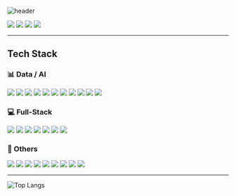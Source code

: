 <!-- https://happybplus.tistory.com/913 -->
![header](https://capsule-render.vercel.app/api?type=waving&color=timeAuto&section=header&text=DATA／AI／Full-Stack&fontAlign=75&fontSize=40&fontColor=050247)

<p>
  <!-- Contact -->
  <a href="mailto:kangspa98@naver.com"><img src="https://img.shields.io/badge/kangspa98@naver.com-03C75A?style=flat-square&logo=gmail&logoColor=white"/></a>
  <!-- Velog -->
  <a href="https://velog.io/@kangspa/posts"><img src="https://img.shields.io/badge/Tech%20Blog-20C997?style=flat-square&logo=velog&logoColor=white"></a>
  <!-- Notion -->
  <a href=""><img src="https://img.shields.io/badge/Dev%20Portfolio-000000?style=flat-square&logo=notion&logoColor=white"/></a>
  <!-- Notion -->
  <a href=""><img src="https://img.shields.io/badge/PM%20Portfolio-000000?style=flat-square&logo=notion&logoColor=white"/></a>
</p>

<hr>

<h2>Tech Stack</h2>

<h3>📊 Data / AI</h3>
<p>
  <!-- Python -->
  <img src="https://img.shields.io/badge/Python-3776AB?style=flat&logo=python&logoColor=white"/>
  <!-- Numpy -->
  <img src="https://img.shields.io/badge/Numpy-013243?style=flat&logo=numpy&logoColor=white"/>
  <!-- Pandas -->
  <img src="https://img.shields.io/badge/Pandas-150458?style=flat&logo=pandas&logoColor=white"/>
  <!-- Scikit-Learn -->
  <img src="https://img.shields.io/badge/Scikit%20Learn-F7931E?style=flat&logo=scikitlearn&logoColor=white"/>
  <!-- PyTorch -->
  <img src="https://img.shields.io/badge/PyTorch-EE4C2C?style=flat&logo=pytorch&logoColor=white"/>
  <!-- Keras -->
  <img src="https://img.shields.io/badge/Keras-D00000?style=flat&logo=keras&logoColor=white"/>
  <!-- Matplotlib -->
  <img src="https://img.shields.io/badge/Matplotlib-225F82?style=flat&logo=circle&logoColor=white"/>
  <!-- OpenCV -->
  <img src="https://img.shields.io/badge/OpenCV-5C3EE8?style=flat&logo=opencv&logoColor=white"/>
  <!-- LangChain -->
  <img src="https://img.shields.io/badge/LangChain-1C3C3C?style=flat&logo=langchain&logoColor=white"/>
  <!-- LangGraph -->
  <img src="https://img.shields.io/badge/LangGraph-1C3C3C?style=flat&logo=langgraph&logoColor=white"/>
  <!-- Ollama -->
  <img src="https://img.shields.io/badge/Ollama-000000?style=flat&logo=ollama&logoColor=white"/>
</p>

<h3>💻 Full-Stack</h3>
<p>
  <!-- Python -->
  <img src="https://img.shields.io/badge/Python-3776AB?style=flat&logo=python&logoColor=white"/>
  <!-- Django -->
  <img src="https://img.shields.io/badge/Django-092E20?style=flat&logo=django&logoColor=white"/>
  <!-- HTML5 -->
  <img src="https://img.shields.io/badge/HTML5-E34F26?style=flat&logo=html5&logoColor=white"/>
  <!-- CSS -->
  <img src="https://img.shields.io/badge/CSS-663399?style=flat&logo=css&logoColor=white"/>
  <!-- JavaScript -->
  <img src="https://img.shields.io/badge/JavaScript-F7DF1E?style=flat&logo=javascript&logoColor=white"/>
  <!-- JQuery -->
  <img src="https://img.shields.io/badge/JQuery-0769AD?style=flat&logo=jquery&logoColor=white"/>
  <!-- Firebase -->
  <img src="https://img.shields.io/badge/Firebase-DD2C00?style=flat&logo=firebase&logoColor=white"/>
  <!-- React -->

  <!-- Java -->

  <!-- Spring -->
  
</p>

<h3>🤝 Others</h3>
<p>
  <!-- Git -->
  <img src="https://img.shields.io/badge/Git-F05032?style=flat&logo=git&logoColor=white"/>
  <!-- Github -->
  <img src="https://img.shields.io/badge/Github-181717?style=flat&logo=github&logoColor=white"/>
  <!-- Anaconda -->
  <img src="https://img.shields.io/badge/Anaconda-44A833?style=flat&logo=anaconda&logoColor=white"/>
  <!-- Poetry -->
  <img src="https://img.shields.io/badge/Poetry-60A5FA?style=flat&logo=poetry&logoColor=white"/>
  <!-- Docker -->
  
  <!-- MySQL -->
  <img src="https://img.shields.io/badge/MySQL-4479A1?style=flat&logo=mysql&logoColor=white"/>
  <!-- PostgreSQL -->
  <img src="https://img.shields.io/badge/PostgreSQL-4169E1?style=flat&logo=postgresql&logoColor=white"/>
  <!-- Postman -->
  <img src="https://img.shields.io/badge/Postman-FF6C37?style=flat&logo=postman&logoColor=white"/>
  <!-- AWS -->
  <img src="https://img.shields.io/badge/AWS-000000?style=flat&logo=icloud&logoColor=white"/>
  <!-- GCP -->
  <img src="https://img.shields.io/badge/GCP-4285F4?style=flat&logo=googlecloud&logoColor=white"/>
</p>

<hr>

<!-- 사용한 언어 순위 카드 -->
![Top Langs](https://github-readme-stats.vercel.app/api/top-langs/?username=kangspa&layout=compact&theme=radical)
